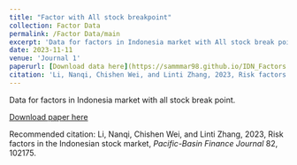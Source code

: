 ```yaml
---
title: "Factor with All stock breakpoint"
collection: Factor Data
permalink: /Factor Data/main
excerpt: 'Data for factors in Indonesia market with All stock break point.'
date: 2023-11-11
venue: 'Journal 1'
paperurl: [Download data here](https://sammmar98.github.io/IDN_Factors.github.io//files/hml_idn_5port_ALL.csv')
citation: 'Li, Nanqi, Chishen Wei, and Linti Zhang, 2023, Risk factors in the Indonesian stock market, *Pacific-Basin Finance Journal* 82, 102175.'
---
```

Data for factors in Indonesia market with all stock break point.

[Download paper here](https://sammmar98.github.io/IDN_Factors.github.io//files/hml_idn_5port_ALL.csv)

Recommended citation: Li, Nanqi, Chishen Wei, and Linti Zhang, 2023, Risk factors in the Indonesian stock market, *Pacific-Basin Finance Journal* 82, 102175.